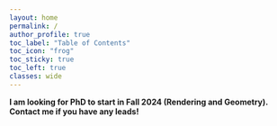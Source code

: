 ```yaml
---
layout: home
permalink: /
author_profile: true
toc_label: "Table of Contents"
toc_icon: "frog"
toc_sticky: true
toc_left: true
classes: wide
---
```


**I am looking for PhD to start in Fall 2024 (Rendering and Geometry). Contact me if you have any leads!**
